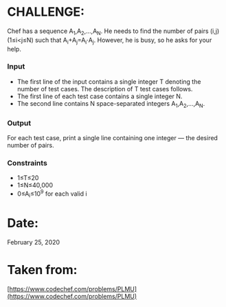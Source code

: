 ﻿# CHALLENGE:
Chef has a sequence A<sub>1</sub>,A<sub>2</sub>,…,A<sub>N</sub>. He needs to find the number of pairs (i,j) (1≤i<j≤N) such that A<sub>i</sub>+A<sub>j</sub>=A<sub>i</sub>⋅A<sub>j</sub>. However, he is busy, so he asks for your help.

### Input

 - The first line of the input contains a single integer T denoting the
   number of test cases. The description of T test cases follows.
 - The first line of each test case contains a single integer N.
 - The second line contains N space-separated integers
   A<sub>1</sub>,A<sub>2</sub>,…,A<sub>N</sub>.

### Output
For each test case, print a single line containing one integer ― the desired number of pairs.

### Constraints

 - 1≤T≤20
 - 1≤N≤40,000
 - 0≤A<sub>i</sub>≤10<sup>9</sup> for each valid i

# Date:
February 25, 2020
# Taken from:
[https://www.codechef.com/problems/PLMU](https://www.codechef.com/problems/PLMU)
